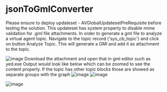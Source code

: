 # jsonToGmlConverter
Please ensure to deploy updateset - AVGlobalUpdatesetPreRequisite before testing the solution. This updateset has system property to disable mime validation for .gml file attachments.
In order to generate a gml file to analyze a virtual agent topic. Navigate to the topic record ('sys_cb_topic') and click on button Analyze Topic.
This will generate a GMl and add it as attachment to the topic.

![image](https://github.com/user-attachments/assets/fa2b9b17-08e7-4716-8f48-be3943e8ca7d)
Download the attachment and open that in gml editor such as yed.exe
Output would look like below which can be zoomed to see the content properly. If the topic has other topic blocks those are showed as separate groups with the graph
![image](https://github.com/user-attachments/assets/9007e118-c4bc-4228-a0e6-1ee345dc63e8)
![image](https://github.com/user-attachments/assets/7a93ca0c-9ac2-475c-86c9-b0758491e2b2)

![image](https://github.com/user-attachments/assets/414aefa0-b447-4db8-a67d-b1430fb8b305)
